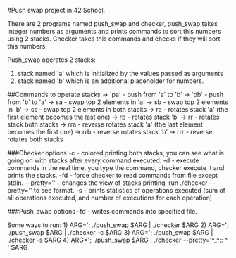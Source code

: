 #Push swap project in 42 School.


There are 2 programs named push_swap and checker, push_swap takes
integer numbers as arguments and prints commands to sort this numbers
using 2 stacks. Checker takes this commands and checks if they will sort
this numbers.

Push_swap operates 2 stacks:
1) stack named 'a' which is initialized by the values passed
    as arguments
2) stack named 'b' which is an additional placeholder for numbers.

##Commands to operate stacks
  -> 'pa' - push from 'a' to 'b'
  -> 'pb' - push from 'b' to 'a'
  -> sa - swap top 2 elements in 'a'
  -> sb - swap top 2 elements in 'b'
  -> ss - swap top 2 elements in both stacks
  -> ra - rotates stack 'a' (the first element becomes the last one)
  -> rb - rotates stack 'b'
  -> rr - rotates stack both stacks
  -> rra - reverse rotates stack 'a' (the last element becomes the first one)
  -> rrb - reverse rotates stack 'b'
  -> rrr - reverse rotates both stacks
 
 ###Checker options
    -c - colored printing both stacks, you can see
          what is going on with stacks after every
          command executed.
    -d - execute commands in the real time, you
          type the command, checker execute it and
          prints the stacks.
    -fd <filename> - force checker to read commands from
                       file except stdin.
    --pretty='<pretty string>' - changes the view of stacks
                                   printing, run ./checker --pretty='' to see format.
    -s - prints statistics of operations executed (sum of all operations executed,
           and number of executions for each operation)
           
 ###Push_swap options
    -fd <filename> - writes commands into specified file.
    
 Some ways to run:
    1) ARG='<random numbers>; ./push_swap $ARG | ./checker $ARG
    2) ARG='<random numbers>; ./push_swap $ARG | ./checker -c $ARG
    3) ARG='<random numbers>; ./push_swap $ARG | ./checker -s $ARG
    4) ARG='<random numbers>; ./push_swap $ARG | ./checker --pretty='^_^:: ^ ' $ARG
